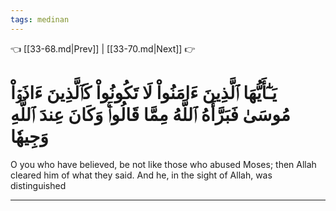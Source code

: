 ```yaml
---
tags: medinan
---
```


👈 [[33-68.md|Prev]] | [[33-70.md|Next]] 👉

# يَـٰٓأَيُّهَا ٱلَّذِينَ ءَامَنُواْ لَا تَكُونُواْ كَٱلَّذِينَ ءَاذَوۡاْ مُوسَىٰ فَبَرَّأَهُ ٱللَّهُ مِمَّا قَالُواْۚ وَكَانَ عِندَ ٱللَّهِ وَجِيهٗا

O you who have believed, be not like those who abused Moses; then Allah cleared him of what they said. And he, in the sight of Allah, was distinguished

---

